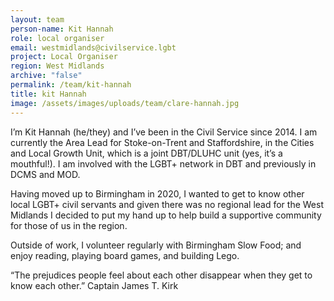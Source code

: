 ```yaml
---
layout: team
person-name: Kit Hannah
role: local organiser
email: westmidlands@civilservice.lgbt
project: Local Organiser
region: West Midlands
archive: "false"
permalink: /team/kit-hannah
title: kit Hannah
image: /assets/images/uploads/team/clare-hannah.jpg
---
```


I’m Kit Hannah (he/they) and I’ve been in the Civil Service since 2014. I am currently the Area Lead for Stoke-on-Trent and Staffordshire, in the Cities and Local Growth Unit, which is a joint DBT/DLUHC unit (yes, it’s a mouthful!). I am involved with the LGBT+ network in DBT and previously in DCMS and MOD.
 
Having moved up to Birmingham in 2020, I wanted to get to know other local LGBT+ civil servants and given there was no regional lead for the West Midlands I decided to put my hand up to help build a supportive community for those of us in the region.
 
Outside of work, I volunteer regularly with Birmingham Slow Food; and enjoy reading, playing board games, and building Lego.
 
“The prejudices people feel about each other disappear when they get to know each other.” Captain James T. Kirk
